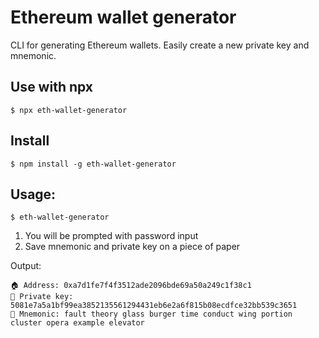 # Ethereum wallet generator
CLI for generating Ethereum wallets. Easily create a new private key and mnemonic.

## Use with npx
```
$ npx eth-wallet-generator
```

## Install
```
$ npm install -g eth-wallet-generator
```

## Usage:
```
$ eth-wallet-generator
```

1. You will be prompted with password input
2. Save mnemonic and private key on a piece of paper

Output:
```
🏠 Address: 0xa7d1fe7f4f3512ade2096bde69a50a249c1f38c1
🔑 Private key: 5081e7a5a1bf99ea3852135561294431eb6e2a6f815b08ecdfce32bb539c3651
📝 Mnemonic: fault theory glass burger time conduct wing portion cluster opera example elevator
```
